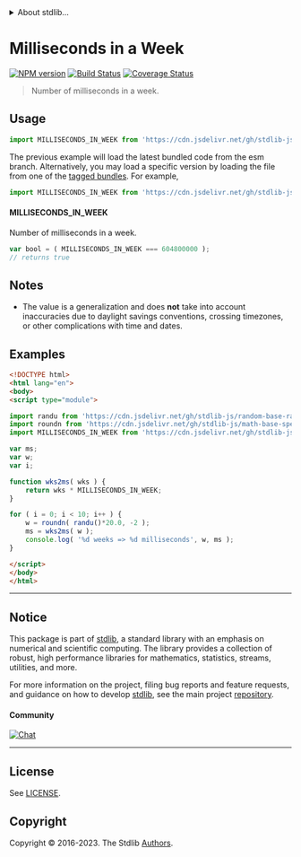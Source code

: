 <!--

@license Apache-2.0

Copyright (c) 2018 The Stdlib Authors.

Licensed under the Apache License, Version 2.0 (the "License");
you may not use this file except in compliance with the License.
You may obtain a copy of the License at

   http://www.apache.org/licenses/LICENSE-2.0

Unless required by applicable law or agreed to in writing, software
distributed under the License is distributed on an "AS IS" BASIS,
WITHOUT WARRANTIES OR CONDITIONS OF ANY KIND, either express or implied.
See the License for the specific language governing permissions and
limitations under the License.

-->


<details>
  <summary>
    About stdlib...
  </summary>
  <p>We believe in a future in which the web is a preferred environment for numerical computation. To help realize this future, we've built stdlib. stdlib is a standard library, with an emphasis on numerical and scientific computation, written in JavaScript (and C) for execution in browsers and in Node.js.</p>
  <p>The library is fully decomposable, being architected in such a way that you can swap out and mix and match APIs and functionality to cater to your exact preferences and use cases.</p>
  <p>When you use stdlib, you can be absolutely certain that you are using the most thorough, rigorous, well-written, studied, documented, tested, measured, and high-quality code out there.</p>
  <p>To join us in bringing numerical computing to the web, get started by checking us out on <a href="https://github.com/stdlib-js/stdlib">GitHub</a>, and please consider <a href="https://opencollective.com/stdlib">financially supporting stdlib</a>. We greatly appreciate your continued support!</p>
</details>

# Milliseconds in a Week

[![NPM version][npm-image]][npm-url] [![Build Status][test-image]][test-url] [![Coverage Status][coverage-image]][coverage-url] <!-- [![dependencies][dependencies-image]][dependencies-url] -->

> Number of milliseconds in a week.



<section class="usage">

## Usage

```javascript
import MILLISECONDS_IN_WEEK from 'https://cdn.jsdelivr.net/gh/stdlib-js/constants-time-milliseconds-in-week@esm/index.mjs';
```
The previous example will load the latest bundled code from the esm branch. Alternatively, you may load a specific version by loading the file from one of the [tagged bundles](https://github.com/stdlib-js/constants-time-milliseconds-in-week/tags). For example,

```javascript
import MILLISECONDS_IN_WEEK from 'https://cdn.jsdelivr.net/gh/stdlib-js/constants-time-milliseconds-in-week@v0.1.0-esm/index.mjs';
```

#### MILLISECONDS_IN_WEEK

Number of milliseconds in a week.

```javascript
var bool = ( MILLISECONDS_IN_WEEK === 604800000 );
// returns true
```

</section>

<!-- /.usage -->

<section class="notes">

## Notes

-   The value is a generalization and does **not** take into account inaccuracies due to daylight savings conventions, crossing timezones, or other complications with time and dates. 

</section>

<!-- /.notes -->

<section class="examples">

## Examples

<!-- eslint no-undef: "error" -->

```html
<!DOCTYPE html>
<html lang="en">
<body>
<script type="module">

import randu from 'https://cdn.jsdelivr.net/gh/stdlib-js/random-base-randu@esm/index.mjs';
import roundn from 'https://cdn.jsdelivr.net/gh/stdlib-js/math-base-special-roundn@esm/index.mjs';
import MILLISECONDS_IN_WEEK from 'https://cdn.jsdelivr.net/gh/stdlib-js/constants-time-milliseconds-in-week@esm/index.mjs';

var ms;
var w;
var i;

function wks2ms( wks ) {
    return wks * MILLISECONDS_IN_WEEK;
}

for ( i = 0; i < 10; i++ ) {
    w = roundn( randu()*20.0, -2 );
    ms = wks2ms( w );
    console.log( '%d weeks => %d milliseconds', w, ms );
}

</script>
</body>
</html>
```

</section>

<!-- /.examples -->

<!-- Section for related `stdlib` packages. Do not manually edit this section, as it is automatically populated. -->

<section class="related">

</section>

<!-- /.related -->

<!-- Section for all links. Make sure to keep an empty line after the `section` element and another before the `/section` close. -->


<section class="main-repo" >

* * *

## Notice

This package is part of [stdlib][stdlib], a standard library with an emphasis on numerical and scientific computing. The library provides a collection of robust, high performance libraries for mathematics, statistics, streams, utilities, and more.

For more information on the project, filing bug reports and feature requests, and guidance on how to develop [stdlib][stdlib], see the main project [repository][stdlib].

#### Community

[![Chat][chat-image]][chat-url]

---

## License

See [LICENSE][stdlib-license].


## Copyright

Copyright &copy; 2016-2023. The Stdlib [Authors][stdlib-authors].

</section>

<!-- /.stdlib -->

<!-- Section for all links. Make sure to keep an empty line after the `section` element and another before the `/section` close. -->

<section class="links">

[npm-image]: http://img.shields.io/npm/v/@stdlib/constants-time-milliseconds-in-week.svg
[npm-url]: https://npmjs.org/package/@stdlib/constants-time-milliseconds-in-week

[test-image]: https://github.com/stdlib-js/constants-time-milliseconds-in-week/actions/workflows/test.yml/badge.svg?branch=v0.1.0
[test-url]: https://github.com/stdlib-js/constants-time-milliseconds-in-week/actions/workflows/test.yml?query=branch:v0.1.0

[coverage-image]: https://img.shields.io/codecov/c/github/stdlib-js/constants-time-milliseconds-in-week/main.svg
[coverage-url]: https://codecov.io/github/stdlib-js/constants-time-milliseconds-in-week?branch=main

<!--

[dependencies-image]: https://img.shields.io/david/stdlib-js/constants-time-milliseconds-in-week.svg
[dependencies-url]: https://david-dm.org/stdlib-js/constants-time-milliseconds-in-week/main

-->

[chat-image]: https://img.shields.io/gitter/room/stdlib-js/stdlib.svg
[chat-url]: https://app.gitter.im/#/room/#stdlib-js_stdlib:gitter.im

[stdlib]: https://github.com/stdlib-js/stdlib

[stdlib-authors]: https://github.com/stdlib-js/stdlib/graphs/contributors

[umd]: https://github.com/umdjs/umd
[es-module]: https://developer.mozilla.org/en-US/docs/Web/JavaScript/Guide/Modules

[deno-url]: https://github.com/stdlib-js/constants-time-milliseconds-in-week/tree/deno
[umd-url]: https://github.com/stdlib-js/constants-time-milliseconds-in-week/tree/umd
[esm-url]: https://github.com/stdlib-js/constants-time-milliseconds-in-week/tree/esm
[branches-url]: https://github.com/stdlib-js/constants-time-milliseconds-in-week/blob/main/branches.md

[stdlib-license]: https://raw.githubusercontent.com/stdlib-js/constants-time-milliseconds-in-week/main/LICENSE

</section>

<!-- /.links -->
